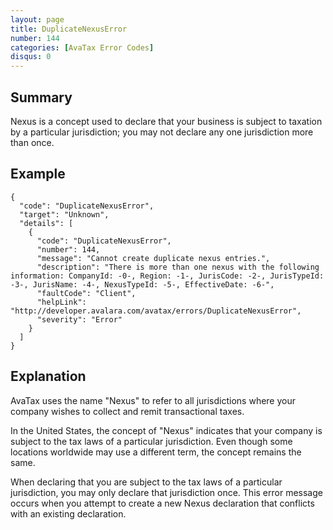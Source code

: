 ```yaml
---
layout: page
title: DuplicateNexusError
number: 144
categories: [AvaTax Error Codes]
disqus: 0
---
```


## Summary

Nexus is a concept used to declare that your business is subject to taxation by a particular jurisdiction; you may not declare any one jurisdiction more than once.

## Example

    {
      "code": "DuplicateNexusError",
      "target": "Unknown",
      "details": [
        {
          "code": "DuplicateNexusError",
          "number": 144,
          "message": "Cannot create duplicate nexus entries.",
          "description": "There is more than one nexus with the following information: CompanyId: -0-, Region: -1-, JurisCode: -2-, JurisTypeId: -3-, JurisName: -4-, NexusTypeId: -5-, EffectiveDate: -6-",
          "faultCode": "Client",
          "helpLink": "http://developer.avalara.com/avatax/errors/DuplicateNexusError",
          "severity": "Error"
        }
      ]
    }

## Explanation

AvaTax uses the name "Nexus" to refer to all jurisdictions where your company wishes to collect and remit transactional taxes.

In the United States, the concept of "Nexus" indicates that your company is subject to the tax laws of a particular jurisdiction.  Even though some locations worldwide may use a different term, the concept remains the same.

When declaring that you are subject to the tax laws of a particular jurisdiction, you may only declare that jurisdiction once.  This error message occurs when you attempt to create a new Nexus declaration that conflicts with an existing declaration.

